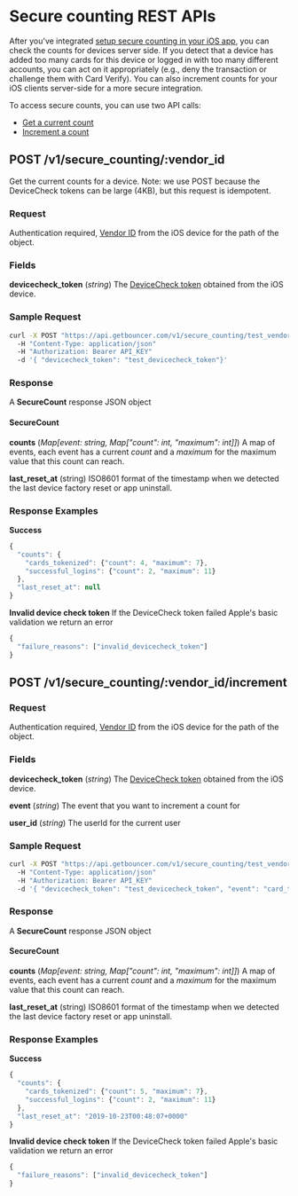 # Secure counting REST APIs

After you've integrated [setup secure counting in your iOS app](secure-counting-for-ios.md), you can check the counts for devices server side. If you detect that a device has added too many cards for this device or logged in with too many different accounts, you can act on it appropriately \(e.g., deny the transaction or challenge them with Card Verify\). You can also increment counts for your iOS clients server-side for a more secure integration.

To access secure counts, you can use two API calls:

* [Get a current count](untitled.md#post-v-1-secure_counting-vendor_id)
* [Increment a count](untitled.md#post-v-1-secure_counting-vendor_id-increment)

## POST /v1/secure\_counting/:vendor\_id

Get the current counts for a device. Note: we use POST because the DeviceCheck tokens can be large \(4KB\), but this request is idempotent.

### Request

Authentication required, [Vendor ID](https://developer.apple.com/documentation/uikit/uidevice/1620059-identifierforvendor) from the iOS device for the path of the object.

### Fields

**devicecheck\_token** \(_string_\) The [DeviceCheck token](https://developer.apple.com/documentation/devicecheck/dcdevice/2902276-generatetoken) obtained from the iOS device.

### Sample Request

```bash
curl -X POST "https://api.getbouncer.com/v1/secure_counting/test_vendorid"
  -H "Content-Type: application/json"
  -H "Authorization: Bearer API_KEY"
  -d '{ "devicecheck_token": "test_devicecheck_token"}'
```

### Response

A **SecureCount** response JSON object

#### SecureCount

**counts** \(_Map\[event: string, Map\["count": int, "maximum": int\]\]_\) A map of events, each event has a current _count_ and a _maximum_ for the maximum value that this count can reach.

**last\_reset\_at** \(string\) ISO8601 format of the timestamp when we detected the last device factory reset or app uninstall.

### Response Examples

**Success**

```javascript
{
  "counts": {
    "cards_tokenized": {"count": 4, "maximum": 7},
    "successful_logins": {"count": 2, "maximum": 11}
  },
  "last_reset_at": null
}
```

**Invalid device check token** If the DeviceCheck token failed Apple's basic validation we return an error

```javascript
{
  "failure_reasons": ["invalid_devicecheck_token"]
}
```

## POST /v1/secure\_counting/:vendor\_id/increment

### Request

Authentication required, [Vendor ID](https://developer.apple.com/documentation/uikit/uidevice/1620059-identifierforvendor) from the iOS device for the path of the object.

### Fields

**devicecheck\_token** \(_string_\) The [DeviceCheck token](https://developer.apple.com/documentation/devicecheck/dcdevice/2902276-generatetoken) obtained from the iOS device.

**event** \(_string_\) The event that you want to increment a count for

**user\_id** \(_string_\) The userId for the current user

### Sample Request

```bash
curl -X POST "https://api.getbouncer.com/v1/secure_counting/test_vendorid/increment"
  -H "Content-Type: application/json"
  -H "Authorization: Bearer API_KEY"
  -d '{ "devicecheck_token": "test_devicecheck_token", "event": "card_tokenized", "user_id": "kingst"}'
```

### Response

A **SecureCount** response JSON object

#### SecureCount

**counts** \(_Map\[event: string, Map\["count": int, "maximum": int\]\]_\) A map of events, each event has a current _count_ and a _maximum_ for the maximum value that this count can reach.

**last\_reset\_at** \(string\) ISO8601 format of the timestamp when we detected the last device factory reset or app uninstall.

### Response Examples

**Success**

```javascript
{
  "counts": {
    "cards_tokenized": {"count": 5, "maximum": 7},
    "successful_logins": {"count": 2, "maximum": 11}
  },
  "last_reset_at": "2019-10-23T00:48:07+0000"
}
```

**Invalid device check token** If the DeviceCheck token failed Apple's basic validation we return an error

```javascript
{
  "failure_reasons": ["invalid_devicecheck_token"]
}
```

